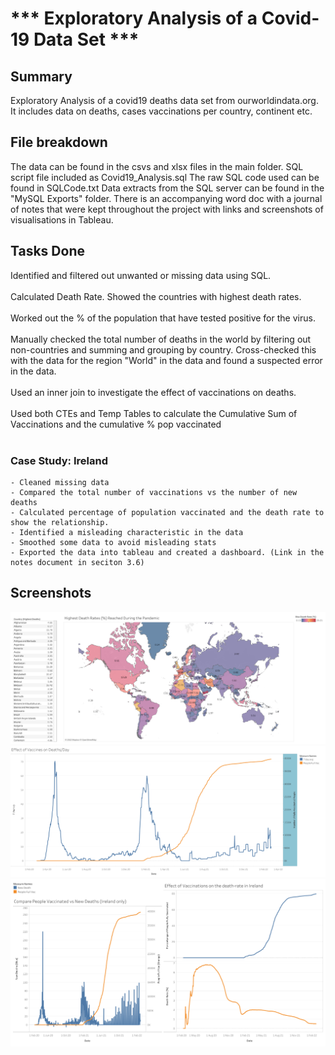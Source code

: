 # *** Exploratory Analysis of a Covid-19 Data Set ***

## Summary
Exploratory Analysis of a covid19 deaths data set from ourworldindata.org. It includes data on deaths, cases vaccinations per country, continent etc.

## File breakdown
The data can be found in the csvs and xlsx files in the main folder.
SQL script file included as Covid19_Analysis.sql
The raw SQL code used can be found in SQLCode.txt
Data extracts from the SQL server can be found in the "MySQL Exports" folder.
There is an accompanying word doc with a journal of notes that were kept throughout the project with links and screenshots of visualisations in Tableau.

## Tasks Done
Identified and filtered out unwanted or missing data using SQL.
  <br />
  <br />
Calculated Death Rate.
Showed the countries with highest death rates.
  <br />
  <br />
Worked out the % of the population that have tested positive for the virus.
  <br />
  <br />
Manually checked the total number of deaths in the world by filtering out non-countries and summing and grouping by country. Cross-checked this with the data for the region "World" in the data and found a suspected error in the data.
  <br />
  <br />
Used an inner join to investigate the effect of vaccinations on deaths.
  <br />
  <br />
Used both CTEs and Temp Tables to calculate the Cumulative Sum of Vaccinations and the cumulative % pop vaccinated<br />
<br />
### Case Study: Ireland																									
	- Cleaned missing data
	- Compared the total number of vaccinations vs the number of new deaths			
	- Calculated percentage of population vaccinated and the death rate to show the relationship. 
	- Identified a misleading characteristic in the data
	- Smoothed some data to avoid misleading stats
	- Exported the data into tableau and created a dashboard. (Link in the notes document in seciton 3.6)
	
## Screenshots
<img src="Screenshots/HighestDeath RatesReached.png">
<img src="Screenshots/Effect of Vaccines on DeathsDay.png">
<img src="Screenshots/Effects of Vaccines on Covid-19 in Ireland.png">